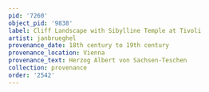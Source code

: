 ```yaml
---
pid: '7260'
object_pid: '9838'
label: Cliff Landscape with Sibylline Temple at Tivoli
artist: janbrueghel
provenance_date: 18th century to 19th century
provenance_location: Vienna
provenance_text: Herzog Albert von Sachsen-Teschen
collection: provenance
order: '2542'
---
```

